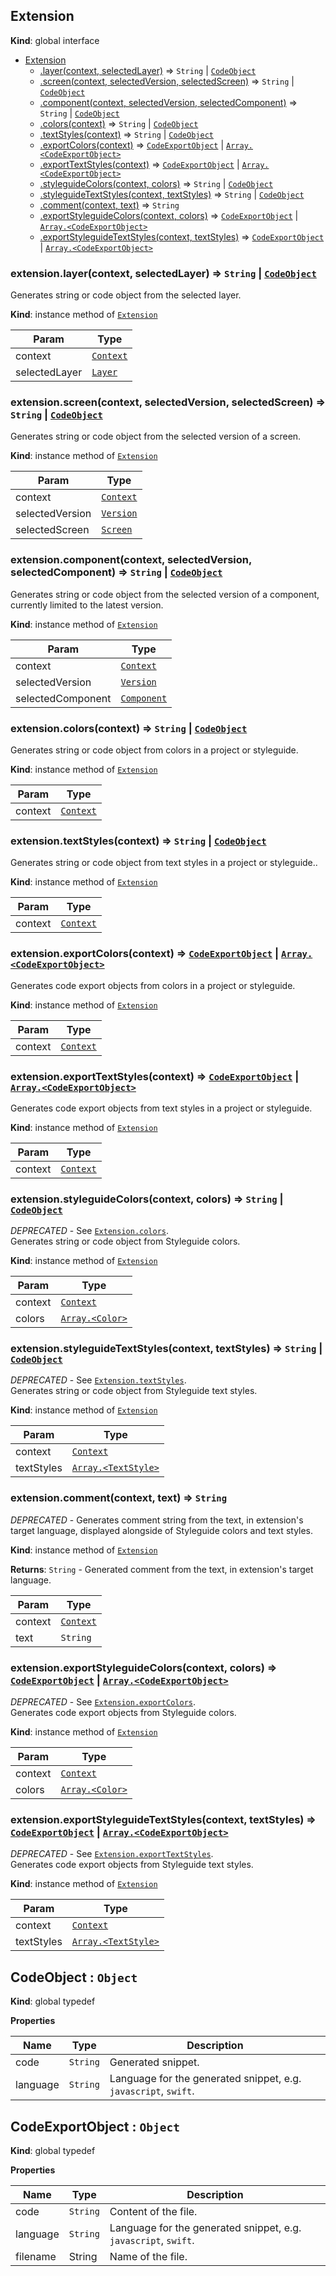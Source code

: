 ## Extension
**Kind**: global interface

<a name="Extension"></a>
* [Extension](#Extension)
    * [.layer(context, selectedLayer)](#Extension+layer) ⇒ <code>String</code> \| [<code>CodeObject</code>](#CodeObject)
    * [.screen(context, selectedVersion, selectedScreen)](#Extension+screen) ⇒ <code>String</code> \| [<code>CodeObject</code>](#CodeObject)
    * [.component(context, selectedVersion, selectedComponent)](#Extension+component) ⇒ <code>String</code> \| [<code>CodeObject</code>](#CodeObject)
    * [.colors(context)](#Extension+colors) ⇒ <code>String</code> \| [<code>CodeObject</code>](#CodeObject)
    * [.textStyles(context)](#Extension+textStyles) ⇒ <code>String</code> \| [<code>CodeObject</code>](#CodeObject)
    * [.exportColors(context)](#Extension+exportColors) ⇒ [<code>CodeExportObject</code>](#CodeExportObject) \| [<code>Array.&lt;CodeExportObject&gt;</code>](#CodeExportObject)
    * [.exportTextStyles(context)](#Extension+exportTextStyles) ⇒ [<code>CodeExportObject</code>](#CodeExportObject) \| [<code>Array.&lt;CodeExportObject&gt;</code>](#CodeExportObject)
    * [.styleguideColors(context, colors)](#Extension+styleguideColors) ⇒ <code>String</code> \| [<code>CodeObject</code>](#CodeObject)
    * [.styleguideTextStyles(context, textStyles)](#Extension+styleguideTextStyles) ⇒ <code>String</code> \| [<code>CodeObject</code>](#CodeObject)
    * [.comment(context, text)](#Extension+comment) ⇒ <code>String</code>
    * [.exportStyleguideColors(context, colors)](#Extension+exportStyleguideColors) ⇒ [<code>CodeExportObject</code>](#CodeExportObject) \| [<code>Array.&lt;CodeExportObject&gt;</code>](#CodeExportObject)
    * [.exportStyleguideTextStyles(context, textStyles)](#Extension+exportStyleguideTextStyles) ⇒ [<code>CodeExportObject</code>](#CodeExportObject) \| [<code>Array.&lt;CodeExportObject&gt;</code>](#CodeExportObject)

<a name="Extension+layer"></a>
### extension.layer(context, selectedLayer) ⇒ <code>String</code> \| [<code>CodeObject</code>](#CodeObject)
Generates string or code object from the selected layer.

**Kind**: instance method of [<code>Extension</code>](#Extension)

| Param | Type |
| --- | --- |
| context | <code>[Context](context.md)</code> |
| selectedLayer | <code>[Layer](layer.md)</code> |

<a name="Extension+screen"></a>
### extension.screen(context, selectedVersion, selectedScreen) ⇒ <code>String</code> \| [<code>CodeObject</code>](#CodeObject)
Generates string or code object from the selected version of a screen.

**Kind**: instance method of [<code>Extension</code>](#Extension)

| Param | Type |
| --- | --- |
| context | <code>[Context](context.md)</code> |
| selectedVersion | <code>[Version](version.md)</code> |
| selectedScreen | <code>[Screen](screen.md)</code> |

<a name="Extension+component"></a>
### extension.component(context, selectedVersion, selectedComponent) ⇒ <code>String</code> \| [<code>CodeObject</code>](#CodeObject)
Generates string or code object from the selected version of a component, currently limited to the latest version.

**Kind**: instance method of [<code>Extension</code>](#Extension)

| Param | Type |
| --- | --- |
| context | <code>[Context](context.md)</code> |
| selectedVersion | <code>[Version](version.md)</code> |
| selectedComponent | <code>[Component](component.md)</code> |

<a name="Extension+colors"></a>
### extension.colors(context) ⇒ <code>String</code> \| [<code>CodeObject</code>](#CodeObject)
Generates string or code object from colors in a project or styleguide.

**Kind**: instance method of [<code>Extension</code>](#Extension)

| Param | Type |
| --- | --- |
| context | <code>[Context](context.md)</code> |

<a name="Extension+textStyles"></a>
### extension.textStyles(context) ⇒ <code>String</code> \| [<code>CodeObject</code>](#CodeObject)
Generates string or code object from text styles in a project or styleguide..

**Kind**: instance method of [<code>Extension</code>](#Extension)

| Param | Type |
| --- | --- |
| context | <code>[Context](context.md)</code> |

<a name="Extension+exportColors"></a>
### extension.exportColors(context) ⇒ [<code>CodeExportObject</code>](#CodeExportObject) |  [<code>Array.&lt;CodeExportObject&gt;</code>](#CodeExportObject)
Generates code export objects from colors in a project or styleguide.

**Kind**: instance method of [<code>Extension</code>](#Extension)

| Param | Type |
| --- | --- |
| context | <code>[Context](context.md)</code> |

<a name="Extension+exportTextStyles"></a>
### extension.exportTextStyles(context) ⇒ [<code>CodeExportObject</code>](#CodeExportObject) |  [<code>Array.&lt;CodeExportObject&gt;</code>](#CodeExportObject)
Generates code export objects from text styles in a project or styleguide.

**Kind**: instance method of [<code>Extension</code>](#Extension)

| Param | Type |
| --- | --- |
| context | <code>[Context](context.md)</code> |

<a name="Extension+styleguideColors"></a>
### extension.styleguideColors(context, colors) ⇒ <code>String</code> \| [<code>CodeObject</code>](#CodeObject)
*DEPRECATED* - See <code>[Extension.colors](#Extension+colors)</code>.<br>Generates string or code object from Styleguide colors.

**Kind**: instance method of [<code>Extension</code>](#Extension)

| Param | Type |
| --- | --- |
| context | <code>[Context](context.md)</code> |
| colors | [<code>Array.&lt;Color&gt;</code>](color.md) |

<a name="Extension+styleguideTextStyles"></a>
### extension.styleguideTextStyles(context, textStyles) ⇒ <code>String</code> \| [<code>CodeObject</code>](#CodeObject)
*DEPRECATED* - See <code>[Extension.textStyles](#Extension+textStyles)</code>.<br>Generates string or code object from Styleguide text styles.

**Kind**: instance method of [<code>Extension</code>](#Extension)

| Param | Type |
| --- | --- |
| context | <code>[Context](context.md)</code> |
| textStyles | [<code>Array.&lt;TextStyle&gt;</code>](textStyle.md) |

<a name="Extension+comment"></a>
### extension.comment(context, text) ⇒ <code>String</code>
*DEPRECATED* - Generates comment string from the text, in extension's target language, displayed alongside of Styleguide colors and text styles.

**Kind**: instance method of [<code>Extension</code>](#Extension)

**Returns**: <code>String</code> - Generated comment from the text, in extension's target language.

| Param | Type |
| --- | --- |
| context | <code>[Context](context.md)</code> |
| text | <code>String</code> |

<a name="Extension+exportStyleguideColors"></a>
### extension.exportStyleguideColors(context, colors) ⇒ [<code>CodeExportObject</code>](#CodeExportObject) |  [<code>Array.&lt;CodeExportObject&gt;</code>](#CodeExportObject)
*DEPRECATED* - See <code>[Extension.exportColors](#Extension+exportColors)</code>.<br>Generates code export objects from Styleguide colors.

**Kind**: instance method of [<code>Extension</code>](#Extension)

| Param | Type |
| --- | --- |
| context | <code>[Context](context.md)</code> |
| colors | [<code>Array.&lt;Color&gt;</code>](color.md) |

<a name="Extension+exportStyleguideTextStyles"></a>
### extension.exportStyleguideTextStyles(context, textStyles) ⇒ [<code>CodeExportObject</code>](#CodeExportObject) |  [<code>Array.&lt;CodeExportObject&gt;</code>](#CodeExportObject)
*DEPRECATED* - See <code>[Extension.exportTextStyles](#Extension+exportTextStyles)</code>.<br>Generates code export objects from Styleguide text styles.

**Kind**: instance method of [<code>Extension</code>](#Extension)

| Param | Type |
| --- | --- |
| context | <code>[Context](context.md)</code> |
| textStyles | [<code>Array.&lt;TextStyle&gt;</code>](textStyle.md) |

<a name="CodeObject"></a>
## CodeObject : <code>Object</code>
**Kind**: global typedef

**Properties**

| Name | Type | Description |
| --- | --- | --- |
| code | <code>String</code> | Generated snippet. |
| language | <code>String</code> | Language for the generated snippet, e.g. `javascript`, `swift`. |


<a name="CodeExportObject"></a>
## CodeExportObject : <code>Object</code>
**Kind**: global typedef

**Properties**

| Name | Type | Description |
| --- | --- | --- |
| code | <code>String</code> | Content of the file. |
| language | <code>String</code> | Language for the generated snippet, e.g. `javascript`, `swift`. |
| filename | String | Name of the file. |
